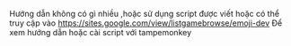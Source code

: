 Hướng dẫn không có gì nhiều ,hoặc sử dụng script được viết hoặc có thể truy cập vào 
https://sites.google.com/view/listgamebrowse/emoji-dev
Để xem hướng dẫn hoặc cài script với tampemonkey
